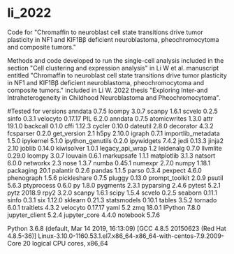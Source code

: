 # li_2022
Code for "Chromaffin to neuroblast cell state transitions drive tumor plasticity in NF1 and KIF1Bβ deficient neuroblastoma,
pheochromocytoma and composite tumors."

Methods and code developed to run the single-cell analysis included in the section "Cell clustering and expression analysis" 
in Li W et al. manuscript entitled "Chromaffin to neuroblast cell state transitions drive tumor plasticity in NF1 and 
KIF1Bβ deficient neuroblastoma, pheochromocytoma and composite tumors." included in Li W. 2022 thesis 
"Exploring Inter-and Intraheterogeneity in Childhood Neuroblastoma and Pheochromocytoma".

#Tested for versions
anndata     0.7.5
loompy      3.0.7
scanpy      1.6.1
scvelo      0.2.5
sinfo       0.3.1
velocyto    0.17.17
PIL                 6.2.0
anndata             0.7.5
atomicwrites        1.3.0
attr                19.1.0
backcall            0.1.0
cffi                1.12.3
cycler              0.10.0
dateutil            2.8.0
decorator           4.3.2
fcsparser           0.2.0
get_version         2.1
h5py                2.10.0
igraph              0.7.1
importlib_metadata  1.5.0
ipykernel           5.1.0
ipython_genutils    0.2.0
ipywidgets          7.4.2
jedi                0.13.3
jinja2              2.10
joblib              0.14.0
kiwisolver          1.0.1
legacy_api_wrap     1.2
leidenalg           0.7.0
llvmlite            0.29.0
loompy              3.0.7
louvain             0.6.1
markupsafe          1.1.1
matplotlib          3.1.3
natsort             6.0.0
networkx            2.3
nose                1.3.7
numba               0.45.1
numexpr             2.7.0
numpy               1.18.1
packaging           20.1
palantir            0.2.6
pandas              1.1.5
parso               0.3.4
pexpect             4.6.0
phenograph          1.5.6
pickleshare         0.7.5
pluggy              0.13.0
prompt_toolkit      2.0.9
psutil              5.6.3
ptyprocess          0.6.0
py                  1.8.0
pygments            2.3.1
pyparsing           2.4.6
pytest              5.2.1
pytz                2018.9
rpy2                3.2.0
scanpy              1.6.1
scipy               1.5.4
scvelo              0.2.5
seaborn             0.11.1
sinfo               0.3.1
six                 1.12.0
sklearn             0.21.3
statsmodels         0.10.1
tables              3.5.2
tornado             6.0.1
traitlets           4.3.2
velocyto            0.17.17
yaml                5.2
zmq                 18.0.1
IPython             7.8.0
jupyter_client      5.2.4
jupyter_core        4.4.0
notebook            5.7.6

Python 3.6.8 (default, Mar 14 2019, 16:13:09) [GCC 4.8.5 20150623 (Red Hat 4.8.5-36)]
Linux-3.10.0-1160.53.1.el7.x86_64-x86_64-with-centos-7.9.2009-Core
20 logical CPU cores, x86_64
